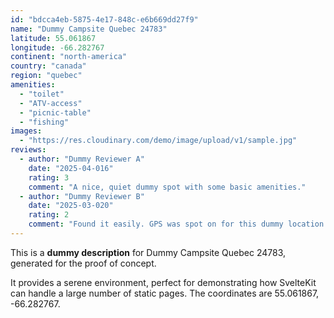 ```yaml
---
id: "bdcca4eb-5875-4e17-848c-e6b669dd27f9"
name: "Dummy Campsite Quebec 24783"
latitude: 55.061867
longitude: -66.282767
continent: "north-america"
country: "canada"
region: "quebec"
amenities:
  - "toilet"
  - "ATV-access"
  - "picnic-table"
  - "fishing"
images:
  - "https://res.cloudinary.com/demo/image/upload/v1/sample.jpg"
reviews:
  - author: "Dummy Reviewer A"
    date: "2025-04-016"
    rating: 3
    comment: "A nice, quiet dummy spot with some basic amenities."
  - author: "Dummy Reviewer B"
    date: "2025-03-020"
    rating: 2
    comment: "Found it easily. GPS was spot on for this dummy location."
---
```


This is a **dummy description** for Dummy Campsite Quebec 24783, generated for the proof of concept.

It provides a serene environment, perfect for demonstrating how SvelteKit can handle a large number of static pages. The coordinates are 55.061867, -66.282767.
